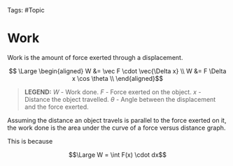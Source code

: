 Tags: #Topic 

# Work

Work is the amount of force exerted through a displacement.

$$
\Large
\begin{aligned}
W &= \vec F \cdot \vec{\Delta x} \\
W &= F \Delta x \cos \theta \\
\end{aligned}$$
> **LEGEND:**
> $W$ - Work done.
> $F$ - Force exerted on the object.
> $x$ - Distance the object travelled.
> $\theta$ - Angle between the displacement and the force exerted.

Assuming the distance an object travels is parallel to the force exerted on it, the work done is the area under the curve of a force versus distance graph. 

This is because

$$\Large W = \int F(x) \cdot dx$$

